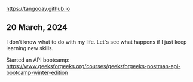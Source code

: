 https://tangooay.github.io

## 20 March, 2024
I don't know what to do with my life. Let's see what happens if I just keep learning new skills.

Started an API bootcamp:  
https://www.geeksforgeeks.org/courses/geeksforgeeks-postman-api-bootcamp-winter-edition
